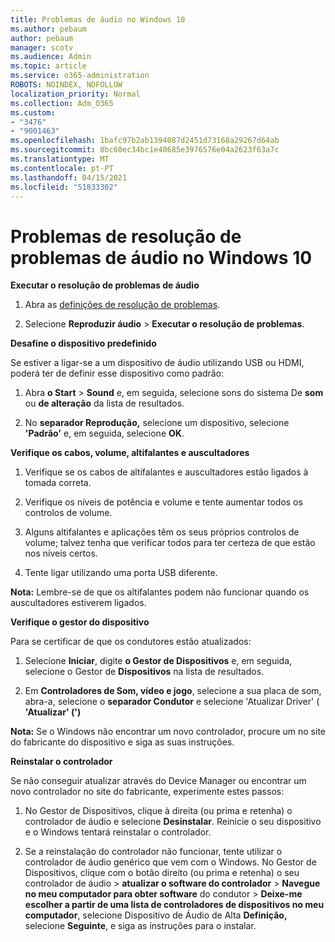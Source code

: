 ```yaml
---
title: Problemas de áudio no Windows 10
ms.author: pebaum
author: pebaum
manager: scotv
ms.audience: Admin
ms.topic: article
ms.service: o365-administration
ROBOTS: NOINDEX, NOFOLLOW
localization_priority: Normal
ms.collection: Adm_O365
ms.custom:
- "3476"
- "9001463"
ms.openlocfilehash: 1bafc97b2ab1394087d2451d73168a29267d64ab
ms.sourcegitcommit: 8bc60ec34bc1e40685e3976576e04a2623f63a7c
ms.translationtype: MT
ms.contentlocale: pt-PT
ms.lasthandoff: 04/15/2021
ms.locfileid: "51833302"
---
```

# <a name="troubleshooting-audio-issues-in-windows-10"></a>Problemas de resolução de problemas de áudio no Windows 10

**Executar o resolução de problemas de áudio**

1.  Abra as [definições de resolução de problemas](ms-settings:troubleshoot).

2.  Selecione **Reproduzir áudio**  >  **Executar o resolução de problemas**.

**Desafine o dispositivo predefinido**

Se estiver a ligar-se a um dispositivo de áudio utilizando USB ou HDMI, poderá ter de definir esse dispositivo como padrão:

1. Abra **o Start**  >  **Sound** e, em seguida, selecione sons do sistema De **som** ou **de alteração** da lista de resultados.

2.  No **separador Reprodução,** selecione um dispositivo, selecione **'Padrão'** e, em seguida, selecione **OK**.

**Verifique os cabos, volume, altifalantes e auscultadores**

1. Verifique se os cabos de altifalantes e auscultadores estão ligados à tomada correta.

2. Verifique os níveis de potência e volume e tente aumentar todos os controlos de volume.

3. Alguns altifalantes e aplicações têm os seus próprios controlos de volume; talvez tenha que verificar todos para ter certeza de que estão nos níveis certos.

4. Tente ligar utilizando uma porta USB diferente.

**Nota:** Lembre-se de que os altifalantes podem não funcionar quando os auscultadores estiverem ligados.

**Verifique o gestor do dispositivo**

Para se certificar de que os condutores estão atualizados:

1. Selecione **Iniciar**, digite **o Gestor de Dispositivos** e, em seguida, selecione o Gestor de **Dispositivos** na lista de resultados.

2. Em **Controladores de Som, vídeo e jogo**, selecione a sua placa de som, abra-a, selecione o **separador Condutor** e selecione 'Atualizar Driver' ( **'Atualizar' (')**

**Nota:** Se o Windows não encontrar um novo controlador, procure um no site do fabricante do dispositivo e siga as suas instruções.

**Reinstalar o controlador**

Se não conseguir atualizar através do Device Manager ou encontrar um novo controlador no site do fabricante, experimente estes passos:

1. No Gestor de Dispositivos, clique à direita (ou prima e retenha) o controlador de áudio e selecione **Desinstalar**. Reinicie o seu dispositivo e o Windows tentará reinstalar o controlador.

2. Se a reinstalação do controlador não funcionar, tente utilizar o controlador de áudio genérico que vem com o Windows. No Gestor de Dispositivos, clique com o botão direito (ou prima e retenha) o seu controlador de áudio > **atualizar o software do controlador**  >  **Navegue no meu computador para obter software** do condutor  >  **Deixe-me escolher a partir de uma lista de controladores de dispositivos no meu computador**, selecione Dispositivo de Áudio de Alta **Definição,** selecione **Seguinte**, e siga as instruções para o instalar.
